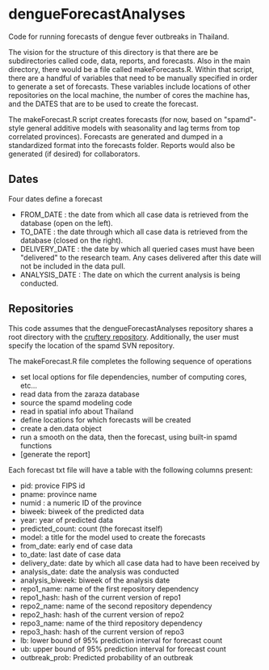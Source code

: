 dengueForecastAnalyses
======================

Code for running forecasts of dengue fever outbreaks in Thailand.

The vision for the structure of this directory is that there are be subdirectories called code, data, reports, and forecasts. Also in the main directory, there would be a file called makeForecasts.R. Within that script, there are a handful of variables that need to be manually specified in order to generate a set of forecasts. These variables include locations of other repositories on the local machine, the number of cores the machine has, and the DATES that are to be used to create the forecast. 

The makeForecast.R script creates forecasts (for now, based on "spamd"-style general additive models with seasonality and lag terms from top correlated provinces). Forecasts are generated and dumped in a standardized format into the forecasts folder. Reports would also be generated (if desired) for collaborators.

## Dates
Four dates define a forecast
* FROM_DATE : the date from which all case data is retrieved from the database (open on the left).
* TO_DATE : the date through which all case data is retrieved from the database (closed on the right).
* DELIVERY_DATE : the date by which all queried cases must have been "delivered" to the research team. Any cases delivered after this date will not be included in the data pull.
* ANALYSIS_DATE : The date on which the current analysis is being conducted.

## Repositories
This code assumes that the dengueForecastAnalyses repository shares a root directory with the [cruftery repository](https://github.com/sakrejda/cruftery).   Additionally, the user must specify the location of the spamd SVN repository.

The makeForecast.R file completes the following sequence of operations
* set local options for file dependencies, number of computing cores, etc...
* read data from the zaraza database
* source the spamd modeling code
* read in spatial info about Thailand
* define locations for which forecasts will be created
* create a den.data object
* run a smooth on the data, then the forecast, using built-in spamd functions
* [generate the report]

Each forecast txt file will have a table with the following columns present:
* pid: provice FIPS id
* pname: province name
* numid : a numeric ID of the province
* biweek: biweek of the predicted data
* year: year of predicted data
* predicted_count: count (the forecast itself)
* model: a title for the model used to create the forecasts
* from_date: early end of case data
* to_date: last date of case data
* delivery_date: date by which all case data had to have been received by
* analysis_date: date the analysis was conducted
* analysis_biweek: biweek of the analysis date
* repo1_name: name of the first repository dependency
* repo1_hash: hash of the current version of repo1
* repo2_name: name of the second repository dependency
* repo2_hash: hash of the current version of repo2
* repo3_name: name of the third repository dependency
* repo3_hash: hash of the current version of repo3
* lb: lower bound of 95% prediction interval for forecast count
* ub: upper bound of 95% prediction interval for forecast count
* outbreak_prob: Predicted probability of an outbreak
